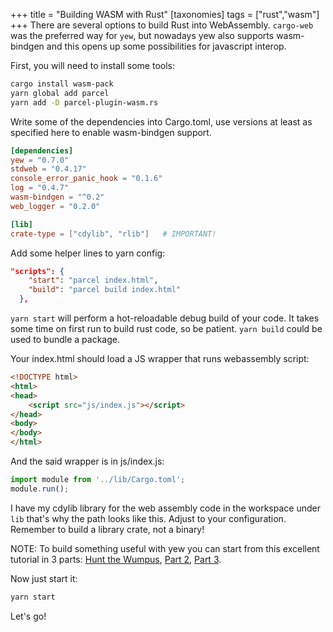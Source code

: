 +++
title = "Building WASM with Rust"
[taxonomies]
tags = ["rust","wasm"]
+++
There are several options to build Rust into WebAssembly. `cargo-web` was the preferred way for `yew`, but nowadays yew also supports wasm-bindgen and this opens up some possibilities for javascript interop.

<!-- more -->

First, you will need to install some tools:

```sh
cargo install wasm-pack
yarn global add parcel
yarn add -D parcel-plugin-wasm.rs
```

Write some of the dependencies into Cargo.toml, use versions at least as specified here to enable wasm-bindgen support.

```toml
[dependencies]
yew = "0.7.0"
stdweb = "0.4.17"
console_error_panic_hook = "0.1.6"
log = "0.4.7"
wasm-bindgen = "^0.2"
web_logger = "0.2.0"

[lib]
crate-type = ["cdylib", "rlib"]   # IMPORTANT!
```

Add some helper lines to yarn config:

```json
"scripts": {
    "start": "parcel index.html",
    "build": "parcel build index.html"
  },
```

`yarn start` will perform a hot-reloadable debug build of your code. It takes some time on first run to build rust code, so be patient. `yarn build` could be used to bundle a package.

Your index.html should load a JS wrapper that runs webassembly script:

```html
<!DOCTYPE html>
<html>
<head>
    <script src="js/index.js"></script>
</head>
<body>
</body>
</html>
```

And the said wrapper is in js/index.js:

```js
import module from '../lib/Cargo.toml';
module.run();
```

I have my cdylib library for the web assembly code in the workspace under `lib` that's why the path looks like this. Adjust to your configuration. Remember to build a library crate, not a binary!

NOTE: To build something useful with yew you can start from this excellent tutorial in 3 parts: [Hunt the Wumpus](https://dev.to/deciduously/lets-build-a-rust-frontend-with-yew---part-1-3k2o), [Part 2](https://dev.to/deciduously/lets-build-a-rust-frontend-with-yew---part-2-1ech), [Part 3](https://dev.to/deciduously/lets-build-a-rust-frontend-with-yew---part-3-ch3).

Now just start it:

```sh
yarn start
```

Let's go!
